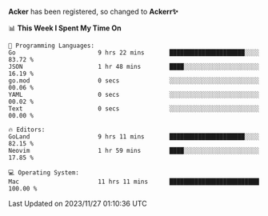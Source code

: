 **Acker** has been registered, so changed to **Ackerr✨**

<!--START_SECTION:waka-->
📊 **This Week I Spent My Time On** 

```text
💬 Programming Languages: 
Go                       9 hrs 22 mins       █████████████████████░░░░   83.72 % 
JSON                     1 hr 48 mins        ████░░░░░░░░░░░░░░░░░░░░░   16.19 % 
go.mod                   0 secs              ░░░░░░░░░░░░░░░░░░░░░░░░░   00.06 % 
YAML                     0 secs              ░░░░░░░░░░░░░░░░░░░░░░░░░   00.02 % 
Text                     0 secs              ░░░░░░░░░░░░░░░░░░░░░░░░░   00.00 % 

🔥 Editors: 
GoLand                   9 hrs 11 mins       █████████████████████░░░░   82.15 % 
Neovim                   1 hr 59 mins        ████░░░░░░░░░░░░░░░░░░░░░   17.85 % 

💻 Operating System: 
Mac                      11 hrs 11 mins      █████████████████████████   100.00 % 
```


 Last Updated on 2023/11/27 01:10:36 UTC
<!--END_SECTION:waka-->
